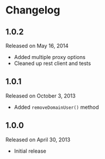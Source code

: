 Changelog
=========

## 1.0.2

Released on May 16, 2014

 * Added multiple proxy options
 * Cleaned up rest client and tests

## 1.0.1

Released on October 3, 2013

 * Added `removeDomainUser()` method

## 1.0.0

Released on April 30, 2013

 * Initial release

